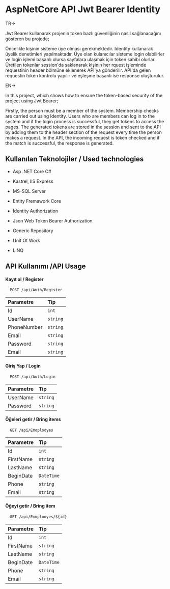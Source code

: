 
# AspNetCore API Jwt Bearer Identity
TR->

Jwt Bearer kullanarak projenin token bazlı güvenliğinin nasıl sağlanacağını gösteren bu projede;

Öncelikle kişinin sisteme üye olması gerekmektedir. Identity kullanarak üyelik denetimleri yapılmaktadır.
Üye olan kulanıcılar sisteme login olabilirler ve login işlemi başarılı olursa sayfalara ulaşmak için token sahibi olurlar.
Üretilen tokenlar session'da saklanarak kişinin her rquest işleminde requestinin header bölmüne eklenerek API'ya gönderilir.
API'da gelen requestin token kontrolu yapılır ve eşleşme başarılı ise response oluşturulur.

EN->

In this project, which shows how to ensure the token-based security of the project using Jwt Bearer;

Firstly, the person must be a member of the system. Membership checks are carried out using Identity. Users who are members can log in to the system and if the login process is successful, they get tokens to access the pages. The generated tokens are stored in the session and sent to the API by adding them to the header section of the request every time the person makes a request. In the API, the incoming request is token checked and if the match is successful, the response is generated.


## Kullanılan Teknolojiler / Used technologies

- Asp .NET Core C#

- Kastrel, IIS Express

- MS-SQL Server

- Entity Fremawork Core

- Identity Authorization

- Json Web Token Bearer Authorization

- Generic Repository

- Unit Of Work

- LINQ


## API Kullanımı /API Usage

#### Kayıt ol / Register

```http
  POST /api/Auth/Register
```

| Parametre | Tip     | 
| :-------- | :------- |
|    Id  | `int` |   
|UserName| `string` | 
|PhoneNumber| `string` |
|Email| `string` |
|Password| `string` |
|Email| `string` |

#### Giriş Yap / Login

```http
  POST /api/Auth/Login
```

| Parametre | Tip     | 
| :-------- | :------- |
|UserName| `string` | 
|Password| `string` |

#### Öğeleri getir / Bring items

```http
  GET /api/Emoplooyes
```

| Parametre | Tip     | 
| :-------- | :------- |
|    Id  | `int` |   
|FirstName| `string` | 
|      LastName | `string` |
|   BeginDate    | `DateTime` |
|Phone| `string` |
|Email| `string` |

#### Öğeyi getir / Bring item

```http
  GET /api/Emoplooyes/${id}
```

| Parametre | Tip     | 
| :-------- | :------- |
|    Id  | `int` |   
|FirstName| `string` | 
|      LastName | `string` |
|   BeginDate    | `DateTime` |
|Phone| `string` |
|Email| `string` |



  
